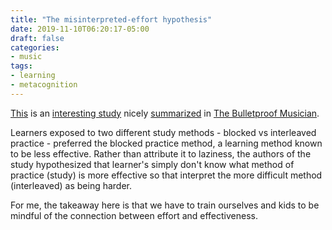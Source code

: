 ```yaml
---
title: "The misinterpreted-effort hypothesis"
date: 2019-11-10T06:20:17-05:00
draft: false
categories:
- music
tags:
- learning
- metacognition
---
```

[This](https://www.sciencedirect.com/science/article/pii/S0010028519302270) is an [interesting study](https://www.sciencedirect.com/science/article/pii/S0010028519302270) nicely [summarized](https://bulletproofmusician.com/the-misinterpreted-effort-hypothesis-and-why-we-often-practice-less-effectively-than-we-could/) in [The Bulletproof Musician](https://bulletproofmusician.com).

Learners exposed to two different study methods - blocked vs interleaved practice - preferred the blocked practice method, a learning method known to be less effective. Rather than attribute it to laziness, the authors of the study hypothesized that learner's simply don't know what method of practice (study) is more effective so that interpret the more difficult method (interleaved) as being harder. 

For me, the takeaway here is that we have to train ourselves and kids to be mindful of the connection between effort and effectiveness.
